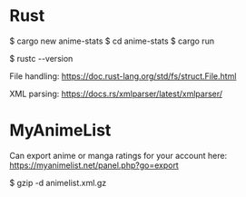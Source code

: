 # Rust
$ cargo new anime-stats
$ cd anime-stats
$ cargo run

$ rustc --version

File handling: https://doc.rust-lang.org/std/fs/struct.File.html

XML parsing: https://docs.rs/xmlparser/latest/xmlparser/


# MyAnimeList
Can export anime or manga ratings for your account here: https://myanimelist.net/panel.php?go=export

$ gzip -d animelist.xml.gz
